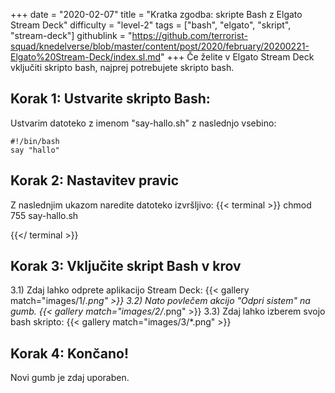 +++
date = "2020-02-07"
title = "Kratka zgodba: skripte Bash z Elgato Stream Deck"
difficulty = "level-2"
tags = ["bash", "elgato", "skript", "stream-deck"]
githublink = "https://github.com/terrorist-squad/knedelverse/blob/master/content/post/2020/february/20200221-Elgato%20Stream-Deck/index.sl.md"
+++
Če želite v Elgato Stream Deck vključiti skripto bash, najprej potrebujete skripto bash.
## Korak 1: Ustvarite skripto Bash:
Ustvarim datoteko z imenom "say-hallo.sh" z naslednjo vsebino:
```
#!/bin/bash
say "hallo"

```

## Korak 2: Nastavitev pravic
Z naslednjim ukazom naredite datoteko izvršljivo:
{{< terminal >}}
chmod 755 say-hallo.sh

{{</ terminal >}}

## Korak 3: Vključite skript Bash v krov
3.1) Zdaj lahko odprete aplikacijo Stream Deck:
{{< gallery match="images/1/*.png" >}}
3.2) Nato povlečem akcijo "Odpri sistem" na gumb.
{{< gallery match="images/2/*.png" >}}
3.3) Zdaj lahko izberem svojo bash skripto:
{{< gallery match="images/3/*.png" >}}

## Korak 4: Končano!
Novi gumb je zdaj uporaben.
